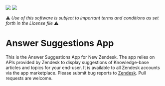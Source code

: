 ![](https://samson.zende.sk/projects/answer_suggestion_app/stages/production.svg?token=84457be797bb7a1e00d1f57575d5112a)
![](https://samson.zende.sk/projects/answer_suggestion_app/stages/staging.svg?token=84457be797bb7a1e00d1f57575d5112a)

:warning: *Use of this software is subject to important terms and conditions as set forth in the License file* :warning:

# Answer Suggestions App

This is the Answer Suggestions App for New Zendesk. The app relies on APIs provided by Zendesk to display suggestions of Knowledge-base articles and topics for your end-user. It is available to all Zendesk accounts via the app marketplace. Please submit bug reports to [Zendesk](https://support.zendesk.com/requests/new). Pull requests are welcome.

